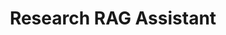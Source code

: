 ---
title: "Research RAG Assistant"
description: 'A Research RAG system that lets users upload papers (PDFs), generates embeddings, chat with complete papers, and manages data via S3 and PostgreSQL.'
codeLink: "https://github.com/akhilsharmaa/reslm.site"
pubDate: 'Apr 20 2025'
deploymentLink: "http://reslm.site"
demoLink: "https://youtu.be/d2ofxg8pHfQ?list=PLoucd8BluC9myPoSbPTDpEQse2Z08ZL-k"
heroImage: 'https://cdn.prod.website-files.com/656a6f5ca4824808211181c5/6661f035d7b84bd6e700bf63_Expert-Human-Intervention-chart.png'
rank: "0"
tags: ["NodeJs", "ReactJs", "pgvector", "Docker", "S3"] 
---